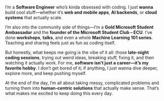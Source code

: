 I’m a **Software Engineer** who’s kinda obsessed with coding. I just **wanna** build cool stuff—whether it’s **web and mobile apps**, **AI backends**, or **cloud systems** that actually scale.

I’m also into the community side of things—I’m a **Gold Microsoft Student Ambassador** and the **founder of the Microsoft Student Club – ECU**. I’ve done **workshops**, **talks**, and even a whole **Machine Learning 101 series**. Teaching and sharing feels just as fun as coding itself.

But honestly, what keeps me going is the vibe of it all: those **late-night coding sessions**, trying out weird ideas, breaking stuff, fixing it, and then watching it actually work. For me, **software isn’t just a career—it’s my favorite hobby**. I don’t get bored of it; if anything, I just wanna dive deeper, explore more, and keep pushing myself.

At the end of the day, I’m all about taking messy, complicated problems and turning them into **human‑centric solutions** that actually make sense. That’s what makes me excited to keep doing this every day.
